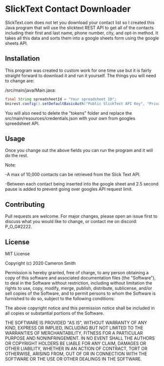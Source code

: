 # SlickText Contact Downloader

SlickText.com does not let you download your contact list so I created this Java program that will use the slicktext REST API to get all of the contacts including their first and last name, phone number, city, and opt-in method. It takes all this data and sorts them into a google sheets form using the google sheets API. 

## Installation

This program was created to custom work for one time use but it is fairly straight forward to download it and run it yourself. The things you will need to change are:

/src/main/java/Main.java:

```java
final String spreadsheetId = "Your spreadsheet ID";
Unirest.config().setDefaultBasicAuth("Public SlickText API Key", "Private SlickText API Key");
```

You will also need to delete the "tokens" folder and replace the src/main/resources/credentials.json with your own from googles spreedsheet API.

## Usage

Once you change out the above fields you can run the program and it will do the rest. 

Note:

-A max of 10,000 contacts can be retrieved from the Slick Text API.

-Between each contact being inserted into the google sheet and 2.5 second pause is added to prevent going over googles API request limit.

## Contributing
Pull requests are welcome. For major changes, please open an issue first to discuss what you would like to change, or contact me on discord: P_O_G#2222.


## License
MIT License

Copyright (c) 2020 Cameron Smith

Permission is hereby granted, free of charge, to any person obtaining a copy
of this software and associated documentation files (the "Software"), to deal
in the Software without restriction, including without limitation the rights
to use, copy, modify, merge, publish, distribute, sublicense, and/or sell
copies of the Software, and to permit persons to whom the Software is
furnished to do so, subject to the following conditions:

The above copyright notice and this permission notice shall be included in all
copies or substantial portions of the Software.

THE SOFTWARE IS PROVIDED "AS IS", WITHOUT WARRANTY OF ANY KIND, EXPRESS OR
IMPLIED, INCLUDING BUT NOT LIMITED TO THE WARRANTIES OF MERCHANTABILITY,
FITNESS FOR A PARTICULAR PURPOSE AND NONINFRINGEMENT. IN NO EVENT SHALL THE
AUTHORS OR COPYRIGHT HOLDERS BE LIABLE FOR ANY CLAIM, DAMAGES OR OTHER
LIABILITY, WHETHER IN AN ACTION OF CONTRACT, TORT OR OTHERWISE, ARISING FROM,
OUT OF OR IN CONNECTION WITH THE SOFTWARE OR THE USE OR OTHER DEALINGS IN THE
SOFTWARE.
